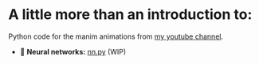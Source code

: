 # A little more than an introduction to:

Python code for the manim animations from [my youtube channel](https://www.youtube.com/channel/UCze6YPZo6gzj-Nup2P59KUA).

- 🤖 **Neural networks:** [nn.py](https://github.com/JonathanWoollett-Light/a-little-more-than-an-introduction/blob/master/nn.py) (WIP)
